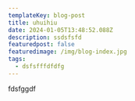 ```yaml
---
templateKey: blog-post
title: uhuihiu
date: 2024-01-05T13:48:52.088Z
description: ssdsfsfd
featuredpost: false
featuredimage: /img/blog-index.jpg
tags:
  - dsfsfffdfdfg
---
```

fdsfggdf